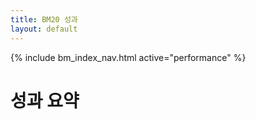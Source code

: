 ```yaml
---
title: BM20 성과
layout: default
---
```

{% include bm_index_nav.html active="performance" %}

# 성과 요약

<div id="perf" style="display:grid;grid-template-columns:repeat(auto-fit,minmax(160px,1fr));gap:12px"></div>

<script>
const SUM_CSV="REPLACE_WITH_bm20_summary_CSV_URL"; // ← TODO

async function fetchCsv(u){const r=await fetch(u+(u.includes('?')?'&':'?')+'v='+Date.now(),{cache:'no-store'});if(!r.ok)throw new Error(r.status);return r.text();}
function parseCsv(t){
  const L=t.trim().split(/\r?\n/); const H=L.shift().split(",");
  const V=L.pop()?.split(",")||[]; const get=k=>V[H.indexOf(k)];
  return {
    as_of:get("as_of"), index:parseFloat(get("index")),
    ret_1m:parseFloat(get("ret_1m")), ret_3m:parseFloat(get("ret_3m")), ret_1y:parseFloat(get("ret_1y")),
    ytd:parseFloat(get("ytd")), ann_vol:parseFloat(get("ann_vol")), max_dd:parseFloat(get("max_dd"))
  };
}
function card(label, val, fmt){
  const v = (val==null||Number.isNaN(val))?'-':fmt(val);
  return `<div style="border:1px solid #eee;border-radius:8px;padding:12px">
    <div style="font-size:12px;color:#666">${label}</div>
    <div style="font-size:18px;font-weight:700">${v}</div>
  </div>`;
}
fetchCsv(SUM_CSV).then(parseCsv).then(d=>{
  const $=k=>document.getElementById(k);
  const box=document.getElementById('perf');
  box.innerHTML =
    card('As of', d.as_of, x=>x) +
    card('Index', d.index, x=>x.toFixed(2)) +
    card('1M', d.ret_1m, x=>(x*100).toFixed(2)+'%') +
    card('3M', d.ret_3m, x=>(x*100).toFixed(2)+'%') +
    card('1Y', d.ret_1y, x=>(x*100).toFixed(2)+'%') +
    card('YTD', d.ytd, x=>(x*100).toFixed(2)+'%') +
    card('Vol(ann.)', d.ann_vol, x=>(x*100).toFixed(2)+'%') +
    card('Max DD', d.max_dd, x=>(x*100).toFixed(2)+'%');
}).catch(e=>{
  document.getElementById('perf').innerHTML = `<div>로드 실패: ${e.message}</div>`;
});
</script>
